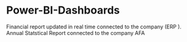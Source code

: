 # Power-BI-Dashboards
Financial report updated in real time connected to the company (ERP ).
Annual Statstical Report connected to the company AFA 
